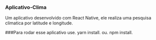 ### Aplicativo-Clima
Um aplicativo desenvolvido com React Native, ele realiza uma pesquisa climatica por latitude e longitude.

###Para rodar esse aplicativo use.
yarn install.
ou.
npm install.
